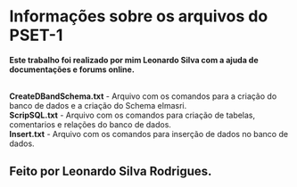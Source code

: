 <h1>Informações sobre os arquivos do PSET-1</h1>
<b>Este trabalho foi realizado por mim Leonardo Silva com a ajuda de documentações e forums online.</b><br><br>

<b>CreateDBandSchema.txt</b> - Arquivo com os comandos para a criação do banco de dados e a criação do Schema elmasri.<br>
<b>ScripSQL.txt</b> - Arquivo com os comandos para criação de tabelas, comentarios e relações do banco de dados.<br>
<b>Insert.txt</b> - Arquivo com os comandos para inserção de dados no banco de dados.<br>

<b><h2>Feito por Leonardo Silva Rodrigues.</h2></b>

